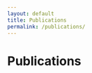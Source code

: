 ```yaml
---
layout: default
title: Publications
permalink: /publications/
---
```


# Publications

 <script src="https://bibbase.org/show?bib=mbjelonic.github.io%2Fpublications%2Fbibliography.bib&jsonp=1"></script>
